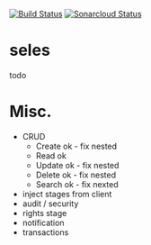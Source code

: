 [![Build Status](https://travis-ci.org/cpollet/seles.svg?branch=master)](https://travis-ci.org/cpollet/seles)
[![Sonarcloud Status](https://sonarcloud.io/api/project_badges/measure?project=net.cpollet.seles%3Aseles-sonar&metric=alert_status)](https://sonarcloud.io/dashboard?id=net.cpollet.seles%3Aseles-sonar)

# seles
todo

# Misc.
 - CRUD
   - Create ok - fix nested
   - Read ok
   - Update ok - fix nested
   - Delete ok - fix nested
   - Search ok - fix nexted
 - inject stages from client
 - audit / security
 - rights stage
 - notification
 - transactions
